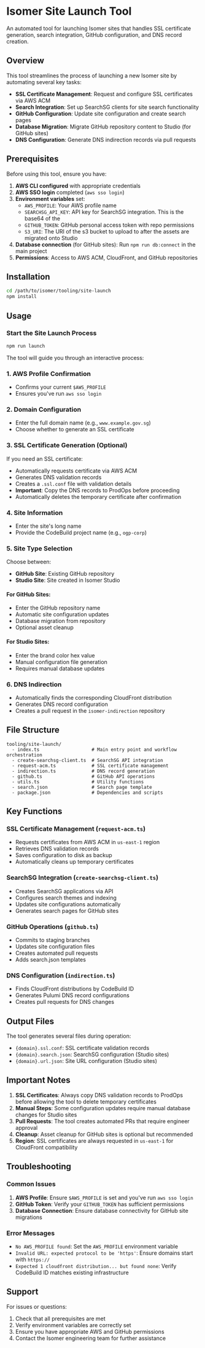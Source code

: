 # Isomer Site Launch Tool

An automated tool for launching Isomer sites that handles SSL certificate generation, search integration, GitHub configuration, and DNS record creation.

## Overview

This tool streamlines the process of launching a new Isomer site by automating several key tasks:

- **SSL Certificate Management**: Request and configure SSL certificates via AWS ACM
- **Search Integration**: Set up SearchSG clients for site search functionality
- **GitHub Configuration**: Update site configuration and create search pages
- **Database Migration**: Migrate GitHub repository content to Studio (for GitHub sites)
- **DNS Configuration**: Generate DNS indirection records via pull requests

## Prerequisites

Before using this tool, ensure you have:

1. **AWS CLI configured** with appropriate credentials
2. **AWS SSO login** completed (`aws sso login`)
3. **Environment variables** set:
   - `AWS_PROFILE`: Your AWS profile name
   - `SEARCHSG_API_KEY`: API key for SearchSG integration. This is the base64 of the
   - `GITHUB_TOKEN`: GitHub personal access token with repo permissions
   - `S3_URI`: The URI of the s3 bucket to upload to after the assets are migrated onto Studio
4. **Database connection** (for GitHub sites): Run `npm run db:connect` in the main project
5. **Permissions**: Access to AWS ACM, CloudFront, and GitHub repositories

## Installation

```bash
cd /path/to/isomer/tooling/site-launch
npm install
```

## Usage

### Start the Site Launch Process

```bash
npm run launch
```

The tool will guide you through an interactive process:

### 1. AWS Profile Confirmation

- Confirms your current `$AWS_PROFILE`
- Ensures you've run `aws sso login`

### 2. Domain Configuration

- Enter the full domain name (e.g., `www.example.gov.sg`)
- Choose whether to generate an SSL certificate

### 3. SSL Certificate Generation (Optional)

If you need an SSL certificate:

- Automatically requests certificate via AWS ACM
- Generates DNS validation records
- Creates a `.ssl.conf` file with validation details
- **Important**: Copy the DNS records to ProdOps before proceeding
- Automatically deletes the temporary certificate after confirmation

### 4. Site Information

- Enter the site's long name
- Provide the CodeBuild project name (e.g., `ogp-corp`)

### 5. Site Type Selection

Choose between:

- **GitHub Site**: Existing GitHub repository
- **Studio Site**: Site created in Isomer Studio

#### For GitHub Sites:

- Enter the GitHub repository name
- Automatic site configuration updates
- Database migration from repository
- Optional asset cleanup

#### For Studio Sites:

- Enter the brand color hex value
- Manual configuration file generation
- Requires manual database updates

### 6. DNS Indirection

- Automatically finds the corresponding CloudFront distribution
- Generates DNS record configuration
- Creates a pull request in the `isomer-indirection` repository

## File Structure

```
tooling/site-launch/
  - index.ts                   # Main entry point and workflow orchestration
  - create-searchsg-client.ts  # SearchSG API integration
  - request-acm.ts             # SSL certificate management
  - indirection.ts             # DNS record generation
  - github.ts                  # GitHub API operations
  - utils.ts                   # Utility functions
  - search.json                # Search page template
  - package.json               # Dependencies and scripts
```

## Key Functions

### SSL Certificate Management (`request-acm.ts`)

- Requests certificates from AWS ACM in `us-east-1` region
- Retrieves DNS validation records
- Saves configuration to disk as backup
- Automatically cleans up temporary certificates

### SearchSG Integration (`create-searchsg-client.ts`)

- Creates SearchSG applications via API
- Configures search themes and indexing
- Updates site configurations automatically
- Generates search pages for GitHub sites

### GitHub Operations (`github.ts`)

- Commits to staging branches
- Updates site configuration files
- Creates automated pull requests
- Adds search.json templates

### DNS Configuration (`indirection.ts`)

- Finds CloudFront distributions by CodeBuild ID
- Generates Pulumi DNS record configurations
- Creates pull requests for DNS changes

## Output Files

The tool generates several files during operation:

- `{domain}.ssl.conf`: SSL certificate validation records
- `{domain}.search.json`: SearchSG configuration (Studio sites)
- `{domain}.url.json`: Site URL configuration (Studio sites)

## Important Notes

1. **SSL Certificates**: Always copy DNS validation records to ProdOps before allowing the tool to delete temporary certificates
2. **Manual Steps**: Some configuration updates require manual database changes for Studio sites
3. **Pull Requests**: The tool creates automated PRs that require engineer approval
4. **Cleanup**: Asset cleanup for GitHub sites is optional but recommended
5. **Region**: SSL certificates are always requested in `us-east-1` for CloudFront compatibility

## Troubleshooting

### Common Issues

1. **AWS Profile**: Ensure `$AWS_PROFILE` is set and you've run `aws sso login`
2. **GitHub Token**: Verify your `GITHUB_TOKEN` has sufficient permissions
3. **Database Connection**: Ensure database connectivity for GitHub site migrations

### Error Messages

- `No AWS_PROFILE found`: Set the `AWS_PROFILE` environment variable
- `Invalid URL: expected protocol to be 'https'`: Ensure domains start with `https://`
- `Expected 1 cloudfront distribution... but found none`: Verify CodeBuild ID matches existing infrastructure

## Support

For issues or questions:

1. Check that all prerequisites are met
2. Verify environment variables are correctly set
3. Ensure you have appropriate AWS and GitHub permissions
4. Contact the Isomer engineering team for further assistance
